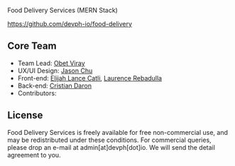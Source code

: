 Food Delivery Services (MERN Stack)

https://github.com/devph-io/food-delivery

## Core Team
* Team Lead: [Obet Viray](https://www.facebook.com/viray.obet) 
* UX/UI Design: [Jason Chu](https://www.facebook.com/jasonchu009)
* Front-end: [Elijah Lance Catli](https://www.facebook.com/ElijahLanceCatli), [Laurence Rebadulla](https://www.facebook.com/renzyndrome)
* Back-end: [Cristian Daron](https://www.facebook.com/xtian.dev)
* Contributors:




## License 
Food Delivery Services is freely available for free non-commercial use, and may be redistributed under these conditions. For commercial queries, please drop an e-mail at admin[at]devph[dot]io. We will send the detail agreement to you.
